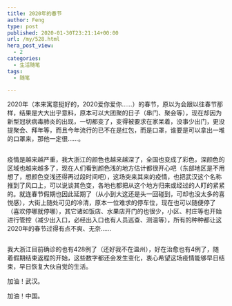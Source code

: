 ```yaml
---
title: 2020年的春节
author: Feng
type: post
published: 2020-01-30T23:21:14+00:00
url: /my/528.html
hera_post_view:
  - 2
categories:
  - 生活随笔
tags:
  - 随笔

---
```

2020年（本来寓意挺好的，2020爱你爱你……）的春节，原以为会跟以往春节那样，结果是大大出乎意料，原本可以大团聚的日子（串门、聚会等），现在却因为新型冠状病毒肺炎的出现，一切都变了，变得被要求在家呆着，没事少出门，更没提聚会、拜年等，而且今年流行的已不在是红包，而是口罩，谁要是可以拿出一堆的口罩来，那他一定很……。<figure class="wp-block-image size-large">

<img decoding="async" src="https://cdn.lancn.cn/wp-content/uploads/2020/01/1580367834-Jietu20200130-150041.jpg" alt="" class="wp-image-530" /> </figure> 

疫情是越来越严重，我大浙江的颜色也越来越深了，全国也变成了彩色，深颜色的区域也越来越多了，现在人们看到颜色浅的地方估计都很开心吧（东部地区是不用想了，想颜色变浅还得再过段时间吧），这场突来其来的疫情，也把武汉这个名称推到了风口上，可以说谈其色变，各地也都把从这个地方归来或经过的人盯的紧紧的。就连春节假期也因此延期了（从小到大这还是头一回碰到，可却也没太多的喜悦感），大街上随处可见的冷清，原本一位难求的停车位，现在也可以随便停了（喜欢停哪就停哪），其它诸如饭店、水果店开门的也很少，小区、村庄等也开始进行管控（减少出入口，必经出入口也有人员巡查、测温等），所有的种种都让这2020年的春节过得有点不爽、无奈……<figure class="wp-block-image size-large">

<img decoding="async" src="https://cdn.lancn.cn/wp-content/uploads/2020/01/1580367830-Jietu20200130-150222.jpg" alt="" class="wp-image-529" /> </figure> 

我大浙江目前确诊的也有428例了（还好我不在温州），好在治愈也有4例了，随着假期结束返程的开始，这些数字都还会发生变化，衷心希望这场疫情能够早日结束，早日恢复大伙自觉的生活。

加油！武汉。

加油！中国。